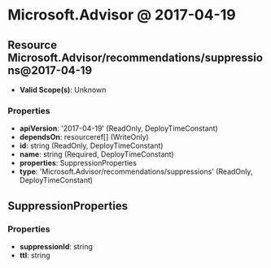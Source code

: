 # Microsoft.Advisor @ 2017-04-19

## Resource Microsoft.Advisor/recommendations/suppressions@2017-04-19
* **Valid Scope(s)**: Unknown
### Properties
* **apiVersion**: '2017-04-19' (ReadOnly, DeployTimeConstant)
* **dependsOn**: resourceref[] (WriteOnly)
* **id**: string (ReadOnly, DeployTimeConstant)
* **name**: string (Required, DeployTimeConstant)
* **properties**: SuppressionProperties
* **type**: 'Microsoft.Advisor/recommendations/suppressions' (ReadOnly, DeployTimeConstant)

## SuppressionProperties
### Properties
* **suppressionId**: string
* **ttl**: string

